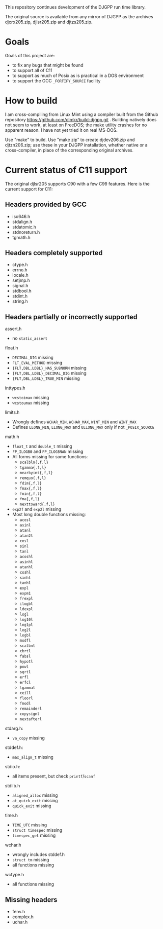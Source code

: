 This repository continues development of the DJGPP run time library.

The original source is available from any mirror of DJGPP as the archives
djcrx205.zip, djlsr205.zip and djtzs205.zip.

Goals
=====

Goals of this project are:

* to fix any bugs that might be found
* to support all of C11
* to support as much of Posix as is practical in a DOS environment
* to support the GCC `_FORTIFY_SOURCE` facility

How to build
============

I am cross-compiling from Linux Mint using a compiler built from the Github
repository https://github.com/dimkr/build-djgpp.git . Building natively does
not seem to work, at least on FreeDOS; the make utility crashes for no apparent
reason. I have not yet tried it on real MS-DOS.

Use "make" to build. Use "make zip" to create djdev206.zip and djtzn206.zip;
use these in your DJGPP installation, whether native or a cross-compiler, in
place of the corresponding original archives.

Current status of C11 support
=============================

The original djlsr205 supports C90 with a few C99 features. Here is the current
support for C11:

Headers provided by GCC
-----------------------
* iso646.h
* stdalign.h
* stdatomic.h
* stdnoreturn.h
* tgmath.h

Headers completely supported
----------------------------
* ctype.h
* errno.h
* locale.h
* setjmp.h
* signal.h
* stdbool.h
* stdint.h
* string.h

Headers partially or incorrectly supported
------------------------------------------
assert.h
* no `static_assert`

float.h
* `DECIMAL_DIG` missing
* `FLT_EVAL_METHOD` missing
* `{FLT,DBL,LDBL}_HAS_SUBNORM` missing
* `{FLT,DBL,LDBL}_DECIMAL_DIG` missing
* `{FLT,DBL,LDBL}_TRUE_MIN` missing

inttypes.h
* `wcstoimax` missing
* `wcstoumax` missing

limits.h
* Wrongly defines `WCHAR_MIN`, `WCHAR_MAX`, `WINT_MIN` and `WINT_MAX`
* Defines `LLONG_MIN`, `LLONG_MAX` and `ULLONG_MAX` only if not `_POSIX_SOURCE`

math.h
* `float_t` and `double_t` missing
* `FP_ILOGB0` and `FP_ILOGBNAN` missing
* All forms missing for some functions:
  * `scalbln{,f,l}`
  * `tgamma{,f,l}`
  * `nearbyint{,f,l}`
  * `remquo{,f,l}`
  * `fdim{,f,l}`
  * `fmax{,f,l}`
  * `fmin{,f,l}`
  * `fma{,f,l}`
  * `nexttoward{,f,l}`
* `exp2f` and `exp2l` missing
* Most long double functions missing:
  * `acosl`
  * `asinl`
  * `atanl`
  * `atan2l`
  * `cosl`
  * `sinl`
  * `tanl`
  * `acoshl`
  * `asinhl`
  * `atanhl`
  * `coshl`
  * `sinhl`
  * `tanhl`
  * `expl`
  * `expm1`
  * `frexpl`
  * `ilogbl`
  * `ldexpl`
  * `logl`
  * `log10l`
  * `log1pl`
  * `log2l`
  * `logbl`
  * `modfl`
  * `scalbnl`
  * `cbrtl`
  * `fabsl`
  * `hypotl`
  * `powl`
  * `sqrtl`
  * `erfl`
  * `erfcl`
  * `lgammal`
  * `ceill`
  * `floorl`
  * `fmodl`
  * `remainderl`
  * `copysignl`
  * `nextafterl`

stdarg.h:
* `va_copy` missing

stddef.h:
* `max_align_t` missing

stdio.h:
* all items present, but check `printf`/`scanf`

stdlib.h
* `aligned_alloc` missing
* `at_quick_exit` missing
* `quick_exit` missing

time.h
* `TIME_UTC` missing
* `struct timespec` missing
* `timespec_get` missing

wchar.h
* wrongly includes stddef.h
* `struct tm` missing
* all functions missing

wctype.h
* all functions missing

Missing headers
---------------
* fenv.h
* complex.h
* uchar.h
